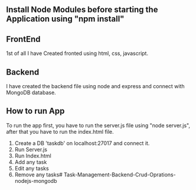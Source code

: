 ## Install Node Modules before starting the Application using "npm install" ##

## FrontEnd

1st of all I have Created fronted using html, css, javascript.

## Backend

I have created the backend file using node and express and connect with MongoDB database.

## How to run App

To run the app first, you have to run the server.js file using "node server.js", after that you have to run the index.html file.

1. Create a DB 'taskdb' on localhost:27017 and connect it.
2. Run Server.js
3. Run Index.html
4. Add any task
5. Edit any tasks
6. Remove any tasks#   T a s k - M a n a g e m e n t - B a c k e n d - C r u d - O p r a t i o n s - n o d e j s - m o n g o d b 
 
 
